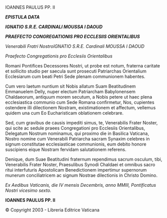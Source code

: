 IOANNES PAULUS PP. II

***EPISTULA DATA***

***IGNATIO S.R.E. CARDINALI MOUSSA I DAOUD***

***PRAEFECTO CONGREGATIONIS PRO ECCLESIIS ORIENTALIBUS***

*Venerabili Fratri NostroIGNATIO S.R.E. Cardinali MOUSSA I DAOUD*

*Praefecto Congregationis pro Ecclesiis Orientalibus*

Romani Pontifices Decessores Nostri, ut probe est notum, fraterna caritate et sollicito studio per saecula sunt prosecuti Patriarchas Orientalium Ecclesiarum cum beati Petri Sede plenam communionem habentes.

Cum vero laetum nuntium sit Nobis allatum Suam Beatitudinem Emmanuelem Delly, nuper electum Patriarcham Babylonensem Chaldaeorum, antiquum morem secutum, a Nobis petere ut haec plena ecclesiastica communio cum Sede Romana confirmetur, Nos, cupientes ostendere illi dilectionem Nostram, existimationem et affectum, vellemus quidem una cum Eo Eucharisticam oblationem celebrare.

Sed, cum gravibus de causis impediti simus, te, Venerabilis Frater Noster, qui scite ac sedule praees Congregationi pro Ecclesiis Orientalibus, Delegatum Nostrum nominamus, qui proximo die in Basilica Vaticana, Nostro nomine cum Venerabili Patriarcha sacram Synaxim celebres in signum constitutae ecclesiasticae communionis, eum debito honore suscipiens eique Nostram fervidam salutationem referens.

Denique, dum Suae Beatitudini fraternum rependimus sacrum osculum, tibi, Venerabilis Frater Noster, Praesulibus Synodi Chaldaei et omnibus sacro ritui interfuturis Apostolicam Benedictionem impertimur supernorum munerum conciliatricem ac signum Nostrae dilectionis in Christo Domino.

*Ex Aedibus Vaticanis, die IV mensis Decembris, anno MMIII, Pontificatus Nostri vicesimo sexto.*

**IOANNES PAULUS PP. II**

© Copyright 2003 - Libreria Editrice Vaticana
